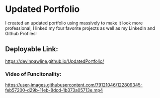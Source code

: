 # Updated Portfolio

I created an updated portfolio using massively to make it look more professional, I linked my four favorite projects as well as my LinkedIn and 
Github Profiles!

## Deployable Link: 
https://devinpawline.github.io/UpdatedPortfolio/

### Video of Funcitonality: 
https://user-images.githubusercontent.com/79121046/122809345-feb57200-d29b-11eb-8dcd-1b373a05713e.mp4


